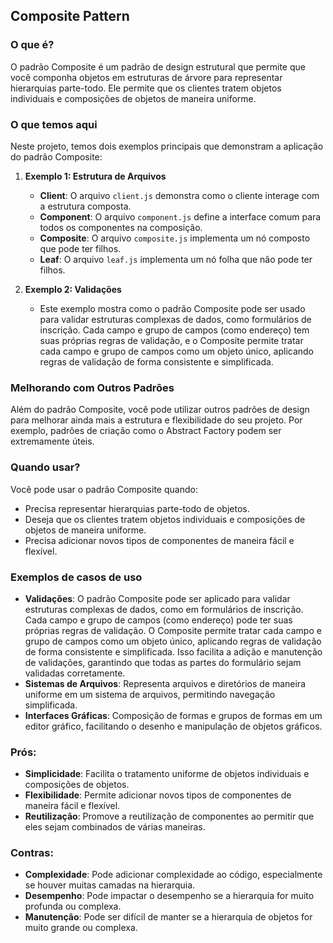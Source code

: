 ## Composite Pattern

### O que é?
O padrão Composite é um padrão de design estrutural que permite que você componha objetos em estruturas de árvore para representar hierarquias parte-todo. Ele permite que os clientes tratem objetos individuais e composições de objetos de maneira uniforme.

### O que temos aqui
Neste projeto, temos dois exemplos principais que demonstram a aplicação do padrão Composite:

1. **Exemplo 1: Estrutura de Arquivos**
    - **Client**: O arquivo `client.js` demonstra como o cliente interage com a estrutura composta.
    - **Component**: O arquivo `component.js` define a interface comum para todos os componentes na composição.
    - **Composite**: O arquivo `composite.js` implementa um nó composto que pode ter filhos.
    - **Leaf**: O arquivo `leaf.js` implementa um nó folha que não pode ter filhos.

2. **Exemplo 2: Validações**
    - Este exemplo mostra como o padrão Composite pode ser usado para validar estruturas complexas de dados, como formulários de inscrição. Cada campo e grupo de campos (como endereço) tem suas próprias regras de validação, e o Composite permite tratar cada campo e grupo de campos como um objeto único, aplicando regras de validação de forma consistente e simplificada.

### Melhorando com Outros Padrões

Além do padrão Composite, você pode utilizar outros padrões de design para melhorar ainda mais a estrutura e flexibilidade do seu projeto. Por exemplo, padrões de criação como o Abstract Factory podem ser extremamente úteis.

### Quando usar?
Você pode usar o padrão Composite quando:
- Precisa representar hierarquias parte-todo de objetos.
- Deseja que os clientes tratem objetos individuais e composições de objetos de maneira uniforme.
- Precisa adicionar novos tipos de componentes de maneira fácil e flexível.

### Exemplos de casos de uso
- **Validações**: O padrão Composite pode ser aplicado para validar estruturas complexas de dados, como em formulários de inscrição. Cada campo e grupo de campos (como endereço) pode ter suas próprias regras de validação. O Composite permite tratar cada campo e grupo de campos como um objeto único, aplicando regras de validação de forma consistente e simplificada. Isso facilita a adição e manutenção de validações, garantindo que todas as partes do formulário sejam validadas corretamente.
- **Sistemas de Arquivos**: Representa arquivos e diretórios de maneira uniforme em um sistema de arquivos, permitindo navegação simplificada.
- **Interfaces Gráficas**: Composição de formas e grupos de formas em um editor gráfico, facilitando o desenho e manipulação de objetos gráficos.

### Prós:
- **Simplicidade**: Facilita o tratamento uniforme de objetos individuais e composições de objetos.
- **Flexibilidade**: Permite adicionar novos tipos de componentes de maneira fácil e flexível.
- **Reutilização**: Promove a reutilização de componentes ao permitir que eles sejam combinados de várias maneiras.

### Contras:
- **Complexidade**: Pode adicionar complexidade ao código, especialmente se houver muitas camadas na hierarquia.
- **Desempenho**: Pode impactar o desempenho se a hierarquia for muito profunda ou complexa.
- **Manutenção**: Pode ser difícil de manter se a hierarquia de objetos for muito grande ou complexa.
